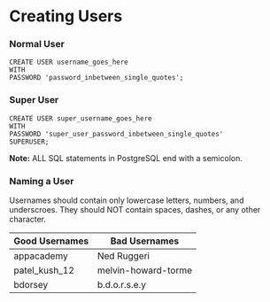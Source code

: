 

# Creating Users

### Normal User
```
CREATE USER username_goes_here
WITH
PASSWORD 'password_inbetween_single_quotes';
```

### Super User
```
CREATE USER super_username_goes_here
WITH 
PASSWORD 'super_user_password_inbetween_single_quotes'
SUPERUSER;
```
**Note:** ALL SQL statements in PostgreSQL end with a semicolon.

### Naming a User
Usernames should contain only lowercase letters, numbers, and underscroes. They should NOT contain spaces, dashes, or any other character.

| Good Usernames | Bad Usernames       |
|----------------|---------------------|
| appacademy     | Ned Ruggeri         |
| patel_kush_12  | melvin-howard-torme |
| bdorsey        | b.d.o.r.s.e.y       |
